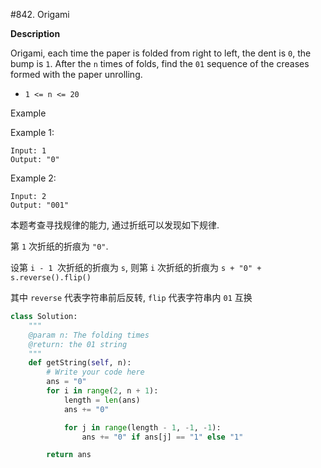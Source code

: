 #842. Origami

**Description**

Origami, each time the paper is folded from right to left, the dent is `0`, the bump is `1`. After the `n` times of folds, find the `01` sequence of the creases formed with the paper unrolling.

- `1 <= n <= 20`

Example

Example 1:

```
Input: 1
Output: "0"
```

Example 2:

```
Input: 2
Output: "001"
```

本题考查寻找规律的能力, 通过折纸可以发现如下规律.

第 `1` 次折纸的折痕为 `"0"`.

设第 `i - 1 `次折纸的折痕为 `s`, 则第 `i` 次折纸的折痕为 `s + "0" + s.reverse().flip()`

其中 `reverse` 代表字符串前后反转, `flip` 代表字符串内 `01` 互换

```python
class Solution:
    """
    @param n: The folding times
    @return: the 01 string
    """
    def getString(self, n):
        # Write your code here
        ans = "0"
        for i in range(2, n + 1):
            length = len(ans)
            ans += "0"

            for j in range(length - 1, -1, -1):
                ans += "0" if ans[j] == "1" else "1"

        return ans
```